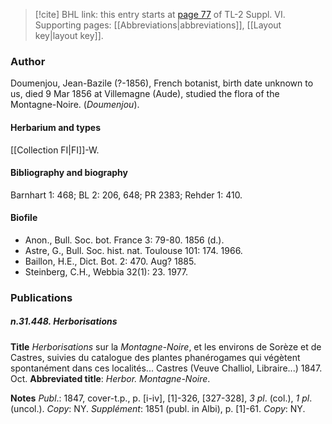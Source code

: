 > [!cite] BHL link: this entry starts at [page 77](https://www.biodiversitylibrary.org/item/103835#page/87/mode/1up) of TL-2 Suppl. VI.
> Supporting pages: [[Abbreviations|abbreviations]], [[Layout key|layout key]].

### Author

Doumenjou, Jean-Bazile (?-1856), French botanist, birth date unknown to us, died 9 Mar 1856 at Villemagne (Aude), studied the flora of the Montagne-Noire. (*Doumenjou*).

#### Herbarium and types

[[Collection FI|FI]]-W.

#### Bibliography and biography

Barnhart 1: 468; BL 2: 206, 648; PR 2383; Rehder 1: 410.

#### Biofile

- Anon., Bull. Soc. bot. France 3: 79-80. 1856 (d.).
- Astre, G., Bull. Soc. hist. nat. Toulouse 101: 174. 1966.
- Baillon, H.E., Dict. Bot. 2: 470. Aug? 1885.
- Steinberg, C.H., Webbia 32(1): 23. 1977.

### Publications

##### n.31.448. Herborisations

**Title**
*Herborisations* sur la *Montagne-Noire*, et les environs de Sorèze et de Castres, suivies du catalogue des plantes phanérogames qui végètent spontanément dans ces localités... Castres (Veuve Challiol, Libraire...) 1847. Oct.
**Abbreviated title**: *Herbor. Montagne-Noire*.

**Notes**
*Publ*.: 1847, cover-t.p., p. \[i-iv\], \[1\]-326, \[327-328\], *3 pl*. (col.), *1 pl*. (uncol.). *Copy*: NY.
*Supplément*: 1851 (publ. in Albi), p. \[1\]-61. *Copy*: NY.

